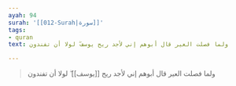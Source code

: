 ```yaml
---
ayah: 94
surah: '[[012-Surah|سورة]]'
tags:
- quran
text: ولما فصلت العير قال أبوهم إني لأجد ريح يوسف ۖ لولا أن تفندون

---
```

> ولما فصلت العير قال أبوهم إني لأجد ريح [[يوسف]] ۖ لولا أن تفندون
